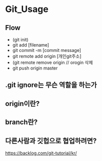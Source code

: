# Git_Usage

## Flow
* (git init)
* git add [filename]
* git commit -m [commit message]
* git remote add origin [개인git주소]
* (git remote remove origin // orogin 삭제
* git push origin master


## .git ignore는 무슨 역할을 하는가


## origin이란?

## branch란?

## 다른사람과 깃헙으로 협업하려면?

https://backlog.com/git-tutorial/kr/
